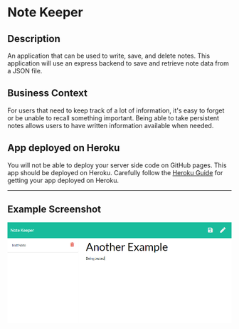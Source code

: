 # Note Keeper

## Description

An application that can be used to write, save, and delete notes. This application will use an express backend to save and retrieve note data from a JSON file.

## Business Context

For users that need to keep track of a lot of information, it's easy to forget or be unable to recall something important. Being able to take persistent notes allows users to have written information available when needed.

## App deployed on Heroku

You will not be able to deploy your server side code on GitHub pages. This app should be deployed on Heroku. Carefully follow the [Heroku Guide](../04-Supplemental/HerokuGuide.md) for getting your app deployed on Heroku.

- - -

## Example Screenshot

![sample image](/sample-image.png)
